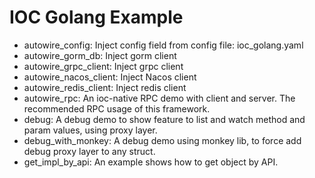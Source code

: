 # IOC Golang Example

- autowire_config: Inject config field from config file: ioc_golang.yaml 
- autowire_gorm_db: Inject gorm client
- autowire_grpc_client: Inject grpc client
- autowire_nacos_client: Inject Nacos client
- autowire_redis_client: Inject redis client
- autowire_rpc: An ioc-native RPC demo with client and server. The recommended RPC usage of this framework.
- debug: A debug demo to show feature to list and watch method and param values, using proxy layer.
- debug_with_monkey: A debug demo using monkey lib, to force add debug proxy layer to any struct.
- get_impl_by_api: An example shows how to get object by API.